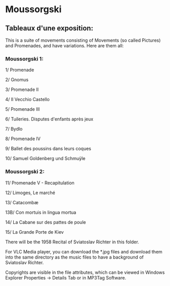 # Moussorgski

## Tableaux d'une exposition:

This is a suite of movements consisting of Movements (so called Pictures) and Promenades, and have variations. Here are them all:

### Moussorgski 1:


1/ Promenade 

2/ Gnomus 

3/ Promenade II 

4/ Il Vecchio Castello 

5/ Promenade III 

6/ Tuileries. Disputes d'enfants après jeux 

7/ Bydlo 

8/ Promenade IV 

9/ Ballet des poussins dans leurs coques 

10/ Samuel Goldenberg und Schmuÿle 

### Moussorgski 2:


11/ Promenade V - Recapitulation 

12/ Limoges, Le marché 

13/ Catacombæ 

13B/ Con mortuis in lingua mortua 

14/ La Cabane sur des pattes de poule 

15/ La Grande Porte de Kiev 

There will be the 1958 Recital of Sviatoslav Richter in this folder.

For VLC Media player, you can download the *.jpg files and download them into the same directory as the music files to have a background of Sviatoslav Richter. 

Copyrights are visible in the file attributes, which can be viewed in Windows Explorer Properties → Details Tab or in MP3Tag Software.
